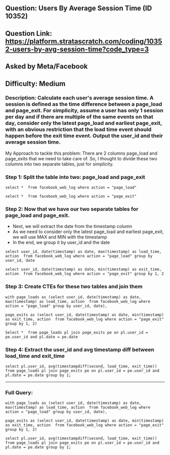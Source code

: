 ## Question: Users By Average Session Time (ID 10352)
## Question Link: https://platform.stratascratch.com/coding/10352-users-by-avg-session-time?code_type=3
## Asked by Meta/Facebook
## Difficulty: Medium

### Description: Calculate each user's average session time. A session is defined as the time difference between a page_load and page_exit. For simplicity, assume a user has only 1 session per day and if there are multiple of the same events on that day, consider only the latest page_load and earliest page_exit, with an obvious restriction that the load time event should happen before the exit time event. Output the user_id and their average session time.

My Approach to tackle this problem:
There are 2 columns page_load and page_exits that we need to take care of. So, I thought to divide these two columns into two separate tables, just for simplicity. 
### Step 1: Split the table into two: page_load and page_exit

`select * 
from facebook_web_log
where action = "page_load" `

`select * 
from facebook_web_log
where action = "page_exit" `

### Step 2: Now that we have our two separate tables for page_load and page_exit.
- Next, we will extract the date from the timestamp column
- As we need to consider only the latest page_load and earliest page_exit, we will use MAX and MIN with the timestamp
- In the end, we group it by user_id and the date
  
`select user_id, date(timestamp) as date, max(timestamp) as load_time, action 
from facebook_web_log
where action = "page_load"
group by user_id, date`

`select user_id, date(timestamp) as date, min(timestamp) as exit_time, action 
from facebook_web_log
where action = "page_exit"
group by 1, 2`

### Step 3: Create CTEs for these two tables and join them
  
`with page_loads as
(select user_id, date(timestamp) as date, max(timestamp) as load_time, action 
from facebook_web_log
where action = "page_load"
group by user_id, date),`

`page_exits as
(select user_id, date(timestamp) as date, min(timestamp) as exit_time, action 
from facebook_web_log
where action = "page_exit"
group by 1, 2)`

`Select * 
from page_loads pl
join page_exits pe
on pl.user_id = pe.user_id and pl.date = pe.date`

### Step 4: Extract the user_id and avg timestamp diff between load_time and exit_time
  
`select pl.user_id, avg(timestampdiff(second, load_time, exit_time))
from page_loads pl
join page_exits pe
on pl.user_id = pe.user_id and pl.date = pe.date
group by 1; `

-------------------------------------------------------------------------------------------

### Full Query:
`with page_loads as
(select user_id, date(timestamp) as date, max(timestamp) as load_time, action 
from facebook_web_log
where action = "page_load"
group by user_id, date),`

`page_exits as
(select user_id, date(timestamp) as date, min(timestamp) as exit_time, action 
from facebook_web_log
where action = "page_exit"
group by 1, 2)`

`select pl.user_id, avg(timestampdiff(second, load_time, exit_time))
from page_loads pl
join page_exits pe
on pl.user_id = pe.user_id and pl.date = pe.date
group by 1;`


